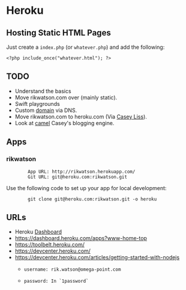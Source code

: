 # Heroku

## Hosting Static HTML Pages

Just create a `index.php` (or `whatever.php`) and add the following:

```
<?php include_once("whatever.html"); ?>
```

## TODO

 * Understand the basics
 * Move rikwatson.com over (mainly static).
 * Swift playgrounds
 * Custom [domain][domain] via DNS. 
 * Move rikwatson.com to heroku.com (Via [Casey Liss][casey]).
 * Look at [camel][camel] Casey's blogging engine.

## Apps

### rikwatson

			App URL: http://rikwatson.herokuapp.com/
			Git URL: git@heroku.com:rikwatson.git
			
Use the following code to set up your app for local development:

			git clone git@heroku.com:rikwatson.git -o heroku


## URLs

 * Heroku [Dashboard][dashboard]
 * https://dashboard.heroku.com/apps?www-home-top
 * https://toolbelt.heroku.com/
 * https://devcenter.heroku.com/
 * https://devcenter.heroku.com/articles/getting-started-with-nodejs
   +     username: rik.watson@omega-point.com  
   +     password: In `1password`


[casey]: http://www.caseyliss.com/2014/5/1/heroku-first-impressions
[camel]: https://github.com/cliss/camel
[domain]: https://devcenter.heroku.com/articles/custom-domains
[dashboard]: https://dashboard.heroku.com/apps/rikwatson/settings